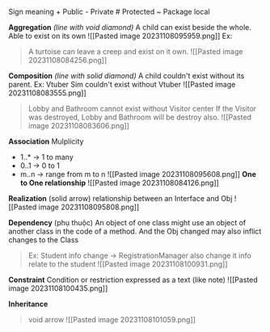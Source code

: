 Sign meaning
	+ Public
	-  Private
	# Protected
	~ Package local 

**Aggregation** *(line with void diamond)*
	A child can exist beside the whole. Able to exist on its own 
	![[Pasted image 20231108095959.png]]
Ex:
> A turtoise can leave a creep and exist on it own.
![[Pasted image 20231108084256.png]]

**Composition** *(line with solid diamond)*
	A child couldn't exist without its parent.
Ex: Vtuber Sim couldn't exist without Vtuber
![[Pasted image 20231108083555.png]]
> Lobby and Bathroom cannot exist without Visitor center
> If the Visitor was destroyed, Lobby and Bathroom will be destroy also.
![[Pasted image 20231108083606.png]]

**Association**
Mulplicity
+ 1..* -> 1 to many 
+ 0..1 -> 0 to 1
+ m..n -> range from m to n
![[Pasted image 20231108095608.png]]
**One to One relationship**
![[Pasted image 20231108084126.png]]


**Realization** (solid arrow)
	relationship between an Interface and Obj
![[Pasted image 20231108095808.png]]

**Dependency** (phụ thuộc)
	An object of one class might use an object of another class in the code of a method.
	And the Obj changed may also inflict changes to the Class 
> Ex: Student info change -> RegistrationManager also change it info relate to the student
![[Pasted image 20231108100931.png]]


**Constraint**
	Condition or restriction expressed as a text (like note)
![[Pasted image 20231108100435.png]]

**Inheritance**
> void arrow
![[Pasted image 20231108101059.png]]